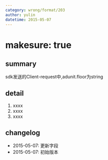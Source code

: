 ```yaml
---
category: wrong/format/203
author: yulin
datetime: 2015-05-07
---
```


# makesure: true

## summary

sdk发送的Client-request中,adunit.floor为string

## detail

1. xxxx
1. xxxx
1. xxxx

## changelog

- 2015-05-07: 更新字段
- 2015-05-07: 初始版本
